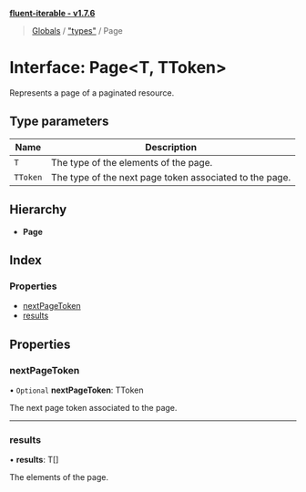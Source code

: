**[fluent-iterable - v1.7.6](../README.md)**

> [Globals](../README.md) / ["types"](../modules/_types_.md) / Page

# Interface: Page\<T, TToken>

Represents a page of a paginated resource.

## Type parameters

Name | Description |
------ | ------ |
`T` | The type of the elements of the page. |
`TToken` | The type of the next page token associated to the page.  |

## Hierarchy

* **Page**

## Index

### Properties

* [nextPageToken](_types_.page.md#nextpagetoken)
* [results](_types_.page.md#results)

## Properties

### nextPageToken

• `Optional` **nextPageToken**: TToken

The next page token associated to the page.

___

### results

•  **results**: T[]

The elements of the page.
